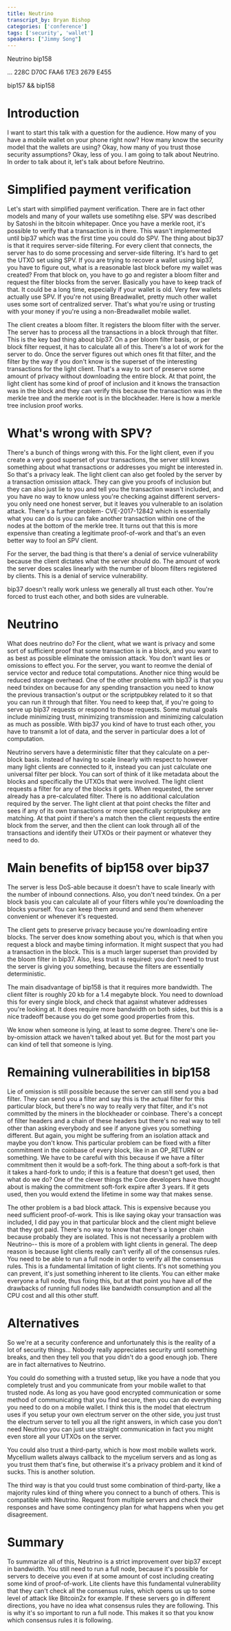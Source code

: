 ```yaml
---
title: Neutrino
transcript_by: Bryan Bishop
categories: ['conference']
tags: ['security', 'wallet']
speakers: ["Jimmy Song"]
---
```


Neutrino bip158

... 228C D70C FAA6 17E3 2679 E455

bip157 && bip158

# Introduction

I want to start this talk with a question for the audience. How many of you have a mobile wallet on your phone right now? How many know the security model that the wallets are using? Okay, how many of you trust those security assumptions? Okay, less of you. I am going to talk about Neutrino. In order to talk about it, let's talk about before Neutrino.

# Simplified payment verification

Let's start with simplified payment verification. There are in fact other models and many of your wallets use sometihng else. SPV was described by Satoshi in the bitcoin whitepaper. Once you have a merkle root, it's possible to verify that a transaction is in there. This wasn't implemented until bip37 which was the first time you could do SPV. The thing about bip37 is that it requires server-side filtering. For every client that connects, the server has to do some processing and server-side filtering. It's hard to get the UTXO set using SPV. If you are trying to recover a wallet using bip37, you have to figure out, what is a reasonable last block before my wallet was created? From that block on, you have to go and register a bloom filter and request the filter blocks from the server. Basically you have to keep track of that. It could be a long time, especially if your wallet is old. Very few wallets actually use SPV. If you're not using Breadwallet, pretty much other wallet uses some sort of centralized server. That's what you're using or trusting with your money if you're using a non-Breadwallet mobile wallet.

The client creates a bloom filter. It registers the bloom filter with the server. The server has to process all the transactions in a block through that filter. This is the key bad thing about bip37. On a per bloom filter basis, or per block filter request, it has to calculate all of this. There's a lot of work for the server to do. Once the server figures out which ones fit that filter, and the filter by the way if you don't know is the superset of the interesting transactions for the light client. That's a way to sort of preserve some amount of privacy without downloading the entire block. At that point, the light client has some kind of proof of inclusion and it knows the transaction was in the block and they can verify this because the transaction was in the merkle tree and the merkle root is in the blockheader. Here is how a merkle tree inclusion proof works.

# What's wrong with SPV?

There's a bunch of things wrong with this. For the light client, even if you create a very good superset of your transactions, the server still knows something about what transactions or addresses you might be interested in. So that's a privacy leak. The light client can also get fooled by the server by a transaction omission attack. They can give you proofs of inclusion but they can also just lie to you and tell you the transaction wasn't included, and you have no way to know unless you're checking against different servers- you only need one honest server, but it leaves you vulnerable to an isolation attack. There's a further problem- CVE-2017-12842 which is essentially what you can do is you can fake another transaction within one of the nodes at the bottom of the merkle tree. It turns out that this is more expensive than creating a legitimate proof-of-work and that's an even better way to fool an SPV client.

For the server, the bad thing is that there's a denial of service vulnerability because the client dictates what the server should do. The amount of work the server does scales linearly with the number of bloom filters registered by clients. This is a denial of service vulnerability.

bip37 doesn't really work unless we generally all trust each other. You're forced to trust each other, and both sides are vulnerable.

# Neutrino

What does neutrino do? For the client, what we want is privacy and some sort of sufficient proof that some transaction is in a block, and you want to as best as possible eliminate the omission attack. You don't want lies or omissions to effect you. For the server, you want to reomve the denial of service vector and reduce total computations. Another nice thing would be reduced storage overhead. One of the other problems with bip37 is that you need txindex on because for any spending transaction you need to know the previous transaction's output or the scriptpubkey related to it so that you can run it through that filter. You need to keep that, if you're going to serve up bip37 requests or respond to those requests. Some mutual goals include minimizing trust, minimizing transmission and minimizing calculation as much as possible. With bip37 you kind of have to trust each other, you have to transmit a lot of data, and the server in particular does a lot of computation.

Neutrino servers have a deterministic filter that they calculate on a per-block basis. Instead of having to scale linearly with respect to however many light clients are connected to it, instead you can just calculate one universal filter per block. You can sort of think of it like metadata about the blocks and specifically the UTXOs that were involved. The light client requests a filter for any of the blocks it gets. When requested, the server already has a pre-calculated filter. There is no additional calculation required by the server. The light client at that point checks the filter and sees if any of its own transactions or more specifically scriptpubkey are matching. At that point if there's a match then the client requests the entire block from the server, and then the client can look through all of the transactions and identify their UTXOs or their payment or whatever they need to do.

# Main benefits of bip158 over bip37

The server is less DoS-able because it doesn't have to scale linearly with the number of inbound connections. Also, you don't need txindex. On a per block basis you can calculate all of your filters while you're downloading the blocks yourself. You can keep them around and send them whenever convenient or whenever it's requested.

The client gets to preserve privacy because you're downloading entire blocks. The server does know something about you, which is that when you request a block and maybe timing information. It might suspect that you had a transaction in the block. This is a much larger superset than provided by the bloom filter in bip37. Also, less trust is required: you don't need to trust the server is giving you something, because the filters are essentially deterministic.

The main disadvantage of bip158 is that it requires more bandwidth. The client filter is roughly 20 kb for a 1.4 megabyte block. You need to download this for every single block, and check that against whatever addresses you're looking at. It does require more bandwidth on both sides, but this is a nice tradeoff because you do get some good properties from this.

We know when someone is lying, at least to some degree. There's one lie-by-omission attack we haven't talked about yet. But for the most part you can kind of tell that someone is lying.

# Remaining vulnerabilities in bip158

Lie of omission is still possible because the server can still send you a bad filter. They can send you a filter and say this is the actual filter for this particular block, but there's no way to really very that filter, and it's not committed by the miners in the blockheader or coinbase. There's a concept of filter headers and a chain of these headers but there's no real way to tell other than asking everybody and see if anyone gives you something different. But again, you might be suffering from an isolation attack and maybe you don't know. This particular problem can be fixed with a filter commitment in the coinbase of every block, like in an OP\_RETURN or something. We have to be careful with this because if we have a filter commitment then it would be a soft-fork. The thing about a soft-fork is that it takes a hard-fork to undo; if this is a feature that doesn't get used, then what do we do? One of the clever things the Core developers have thought about is making the commitment soft-fork expire after 3 years. If it gets used, then you would extend the lifetime in some way that makes sense.

The other problem is a bad block attack. This is expensive because you need sufficient proof-of-work. This is like saying okay your transaction was included, I did pay you in that particular block and the client might believe that they got paid. There's no way to know that there's a longer chain because probably they are isolated. This is not necessarily a problem with Neutrino-- this is more of a problem with light clients in general. The deep reason is because light clients really can't verify all of the consensus rules. You need to be able to run a full node in order to verify all the consensus rules. This is a fundamental limitation of light clients. It's not something you can prevent, it's just something inherent to lite clients. You can either make everyone a full node, thus fixing this, but at that point you have all of the drawbacks of running full nodes like bandwidth consumption and all the CPU cost and all this other stuff.

# Alternatives

So we're at a security conference and unfortunately this is the reality of a lot of security things... Nobody really appreciates security until something breaks, and then they tell you that you didn't do a good enough job. There are in fact alternatives to Neutrino.

You could do something with a trusted setup, like you have a node that you completely trust and you communicate from your mobile wallet to that trusted node. As long as you have good encrypted communication or some method of communicating that you find secure, then you can do everything you need to do on a mobile wallet. I think this is the model that electrum uses if you setup your own electrum server on the other side, you just trust the electrum server to tell you all the right answers, in which case you don't need Neutrino you can just use straight communication in fact you might even store all your UTXOs on the server.

You could also trust a third-party, which is how most mobile wallets work. Mycellium wallets always callback to the mycelium servers and as long as you trust them that's fine, but otherwise it's a privacy problem and it kind of sucks. This is another solution.

The third way is that you could trust some combination of third-party, like a majority rules kind of thing where you connect to a bunch of others. This is compatible with Neutrino. Request from multiple servers and check their responses and have some contingency plan for what happens when you get disagreement.

# Summary

To summarize all of this, Neutrino is a strict improvement over bip37 except in bandwidth. You still need to run a full node, because it's possible for servers to deceive you even if at some amount of cost including creating some kind of proof-of-work. Lite clients have this fundamental vulnerability that they can't check all the consensus rules, which opens us up to some level of attack like Bitcoin2x for example. If these servers go in different directions, you have no idea what consensus rules they are following. This is why it's so important to run a full node. This makes it so that you know which consensus rules it is following.
